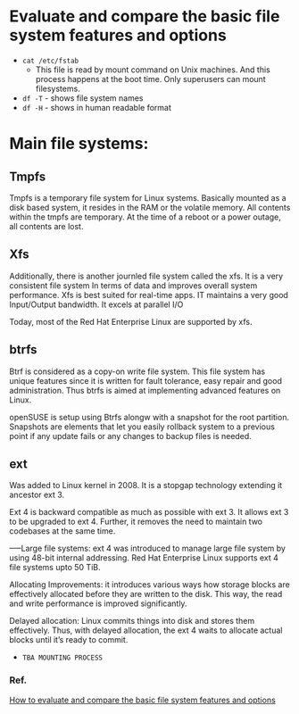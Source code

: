 # Evaluate and compare the basic file system features and options  
* `cat /etc/fstab` 
	* This file is read by mount command on Unix machines. And this process happens at the boot time. Only superusers can mount filesystems.
* `df -T` - shows file system names
* `df -H` - shows in human readable format

# Main file systems:
## Tmpfs
Tmpfs is a temporary file system for Linux systems. Basically mounted as a disk based system, it resides in the RAM or the volatile memory.
All contents within the tmpfs are temporary. At the time of a reboot or a power outage, all contents are lost.

## Xfs
Additionally, there is another journled file system called the xfs.
It is a very consistent file system In terms of data and improves overall system performance. Xfs is best suited for real-time apps. IT maintains a very good Input/Output bandwidth. It excels at parallel I/O

Today, most of the Red Hat Enterprise Linux are supported by xfs.

## btrfs
Btrf is considered as a copy-on write file system. This file system has unique features since it is written for fault tolerance, easy repair and good administration. Thus btrfs is aimed at implementing advanced features on Linux.

openSUSE is setup using Btrfs alongw with a snapshot for the root partition. Snapshots are elements that let you easily rollback system to a previous point if any update fails or any changes to backup files is needed.

## ext
Was added to Linux kernel in 2008. It is a stopgap technology extending it ancestor ext 3.

Ext 4 is backward compatible as much as possible with ext 3. It allows ext 3 to be upgraded to ext 4. Further, it removes the need to maintain two codebases at the same time.

—–Large file systems: ext 4 was introduced to manage large file system by using 48-bit  internal addressing. Red Hat Enterprise Linux supports ext 4 file systems upto 50 TiB.

Allocating Improvements: it introduces various ways how storage blocks are effectively allocated before they are written to the disk. This way, the read and write performance is improved significantly.

Delayed allocation: Linux commits things into disk and stores them effectively. Thus, with delayed allocation, the ext 4 waits to allocate actual blocks until it’s ready to commit.

* `TBA MOUNTING PROCESS`


### Ref.
[How to evaluate and compare the basic file system features and options](https://thegcpgurus.com/how-to-evaluate-and-compare-the-basic-file-system-features-and-options/)	
